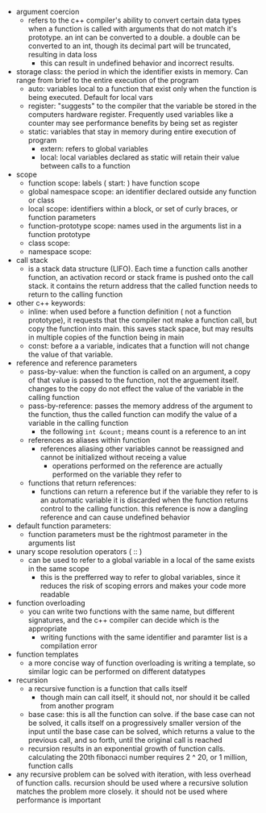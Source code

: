 - argument coercion
  - refers to the c++ compiler's ability to convert certain data types when a function is called with arguments that do not match it's prototype. an int can be converted to a double. a double can be converted to an int, though its decimal part will be truncated, resulting in data loss
    - this can result in undefined behavior and incorrect results.
- storage class: the period in which the identifier exists in memory. Can range from brief to the entire execution of the program
  - auto: variables local to a function that exist only when the function is being executed. Default for local vars
  - register: "suggests" to the compiler that the variable be stored in the computers hardware register. Frequently used variables like a counter may see performance benefits by being set as register
  - static: variables that stay in memory during entire execution of program
    - extern: refers to global variables
    - local: local variables declared as static will retain their value between calls to a function
- scope
  - function scope: labels ( start: ) have function scope
  - global namespace scope: an identifier declared outside any function or class
  - local scope: identifiers within a block, or set of curly braces, or function parameters
  - function-prototype scope: names used in the arguments list in a function prototype
  - class scope:
  - namespace scope:
- call stack
  - is a stack data structure (LIFO). Each time a function calls another function, an activation record or stack frame is pushed onto the call stack. it contains the return address that the called function needs to return to the calling function
- other c++ keywords:
  - inline: when used before a function definition ( not a function prototype), it requests that the compiler not make a function call, but copy the function into main. this saves stack space, but may results in multiple copies of the function being in main
  - const: before a a variable, indicates that a function will not change the value of that variable.
- reference and reference parameters
  - pass-by-value: when the function is called on an argument, a copy of that value is passed to the function, not the arguement itself. changes to the copy do not effect the value of the variable in the calling function
  - pass-by-reference: passes the memory address of the argument to the function, thus the called function can modify the value of a variable in the calling function
    - the following `int &count;` means count is a reference to an int
  - references as aliases within function
    - references aliasing other variables cannot be reassigned and cannot be initialized without receing a value
      - operations performed on the reference are actually performed on the variable they refer to
  - functions that return references:
    - functions can return a reference but if the variable they refer to is an automatic variable it is discarded when the function returns control to the calling function. this reference is now a dangling reference and can cause undefined behavior
- default function parameters:
  - function parameters must be the rightmost parameter in the arguments list
- unary scope resolution operators ( :: )
  - can be used to refer to a global variable in a local of the same exists in the same scope
    - this is the prefferred way to refer to global variables, since it reduces the risk of scoping errors and makes your code more readable
- function overloading
  - you can write two functions with the same name, but different signatures, and the c++ compiler can decide which is the appropriate
    - writing functions with the same identifier and paramter list is a compilation error
- function templates
  - a more concise way of function overloading is writing a template, so similar logic can be performed on different datatypes
- recursion
  - a recursive function is a function that calls itself
    - though main can call itself, it should not, nor should it be called from another program
  - base case: this is all the function can solve. if the base case can not be solved, it calls itself on a progressively smaller version of the input until the base case can be solved, which returns a value to the previous call, and so forth, until the original call is reached
  - recursion results in an exponential growth of function calls. calculating the 20th fibonacci number requires 2 ^ 20, or 1 million, function calls
- any recursive problem can be solved with iteration, with less overhead of function calls. recursion should be used where a recursive solution matches the problem more closely. it should not be used where performance is important 
